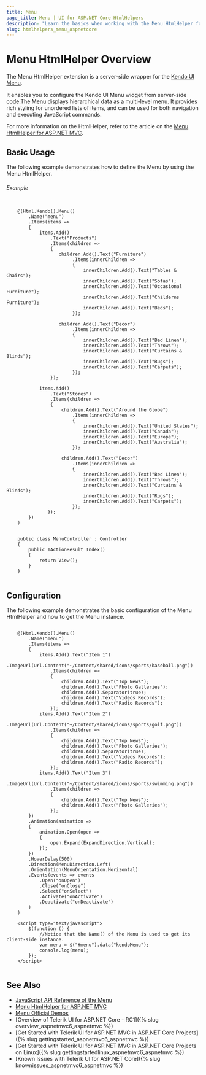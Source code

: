 ```yaml
---
title: Menu
page_title: Menu | UI for ASP.NET Core HtmlHelpers
description: "Learn the basics when working with the Menu HtmlHelper for ASP.NET Core (MVC 6 or ASP.NET Core MVC)."
slug: htmlhelpers_menu_aspnetcore
---
```


# Menu HtmlHelper Overview

The Menu HtmlHelper extension is a server-side wrapper for the [Kendo UI Menu](http://demos.telerik.com/kendo-ui/menu/index).

It enables you to configure the Kendo UI Menu widget from server-side code.The [Menu](http://docs.telerik.com/kendo-ui/controls/navigation/menu/overview) displays hierarchical data as a multi-level menu. It provides rich styling for unordered lists of items, and can be used for both navigation and executing JavaScript commands. 

For more information on the HtmlHelper, refer to the article on the [Menu HtmlHelper for ASP.NET MVC](http://docs.telerik.com/aspnet-mvc/helpers/menu/overview).

## Basic Usage

The following example demonstrates how to define the Menu by using the Menu HtmlHelper.

###### Example

```tab-Razor

    @(Html.Kendo().Menu()
        .Name("menu")
        .Items(items =>
        {
            items.Add()
                .Text("Products")
                .Items(children =>
                {
                   children.Add().Text("Furniture")
                        .Items(innerChildren =>
                        {
                            innerChildren.Add().Text("Tables & Chairs");
                            innerChildren.Add().Text("Sofas");
                            innerChildren.Add().Text("Occasional Furniture");
                            innerChildren.Add().Text("Childerns Furniture");
                            innerChildren.Add().Text("Beds");
                        });

                   children.Add().Text("Decor")
                        .Items(innerChildren =>
                        {
                            innerChildren.Add().Text("Bed Linen");
                            innerChildren.Add().Text("Throws");
                            innerChildren.Add().Text("Curtains & Blinds");
                            innerChildren.Add().Text("Rugs");
                            innerChildren.Add().Text("Carpets");
                        });
                });

            items.Add()
                .Text("Stores")
                .Items(children =>
                {
                    children.Add().Text("Around the Globe")
                        .Items(innerChildren =>
                        {
                            innerChildren.Add().Text("United States");
                            innerChildren.Add().Text("Canada");
                            innerChildren.Add().Text("Europe");
                            innerChildren.Add().Text("Australia");
                        });

                    children.Add().Text("Decor")
                        .Items(innerChildren =>
                        {
                            innerChildren.Add().Text("Bed Linen");
                            innerChildren.Add().Text("Throws");
                            innerChildren.Add().Text("Curtains & Blinds");
                            innerChildren.Add().Text("Rugs");
                            innerChildren.Add().Text("Carpets");
                        });
               });
        })
    )

```

```tab-Controller

    public class MenuController : Controller
    {
        public IActionResult Index()
        {
            return View();
        }
    }
    
```

## Configuration

The following example demonstrates the basic configuration of the Menu HtmlHelper and how to get the Menu instance.

```tab-Razor

    @(Html.Kendo().Menu()
        .Name("menu")
        .Items(items =>
        {
            items.Add().Text("Item 1")
                .ImageUrl(Url.Content("~/Content/shared/icons/sports/baseball.png"))
                .Items(children =>
                {
                    children.Add().Text("Top News");
                    children.Add().Text("Photo Galleries");
                    children.Add().Separator(true);
                    children.Add().Text("Videos Records");
                    children.Add().Text("Radio Records");
                });
            items.Add().Text("Item 2")
                .ImageUrl(Url.Content("~/Content/shared/icons/sports/golf.png"))
                .Items(children =>
                {
                    children.Add().Text("Top News");
                    children.Add().Text("Photo Galleries");
                    children.Add().Separator(true);
                    children.Add().Text("Videos Records");
                    children.Add().Text("Radio Records");
                });
            items.Add().Text("Item 3")
                .ImageUrl(Url.Content("~/Content/shared/icons/sports/swimming.png"))
                .Items(children =>
                {
                    children.Add().Text("Top News");
                    children.Add().Text("Photo Galleries");
                });
        })
        .Animation(animation =>
        {
            animation.Open(open =>
            {
                open.Expand(ExpandDirection.Vertical);
            });
        })
        .HoverDelay(500)
        .Direction(MenuDirection.Left)
        .Orientation(MenuOrientation.Horizontal)
        .Events(events => events
            .Open("onOpen")
            .Close("onClose")
            .Select("onSelect")
            .Activate("onActivate")
            .Deactivate("onDeactivate")
        )
    )

    <script type="text/javascript">
        $(function () {
            //Notice that the Name() of the Menu is used to get its client-side instance.
            var menu = $("#menu").data("kendoMenu");
            console.log(menu);
        });
    </script>
    
```

## See Also

* [JavaScript API Reference of the Menu](http://docs.telerik.com/kendo-ui/api/javascript/ui/menu)
* [Menu HtmlHelper for ASP.NET MVC](http://docs.telerik.com/aspnet-mvc/helpers/menu/overview)
* [Menu Official Demos](http://demos.telerik.com/aspnet-core/menu/index)
* [Overview of Telerik UI for ASP.NET Core - RC1]({% slug overview_aspnetmvc6_aspnetmvc %})
* [Get Started with Telerik UI for ASP.NET MVC in ASP.NET Core Projects]({% slug gettingstarted_aspnetmvc6_aspnetmvc %})
* [Get Started with Telerik UI for ASP.NET MVC in ASP.NET Core Projects on Linux]({% slug gettingstartedlinux_aspnetmvc6_aspnetmvc %})
* [Known Issues with Telerik UI for ASP.NET Core]({% slug knownissues_aspnetmvc6_aspnetmvc %})
